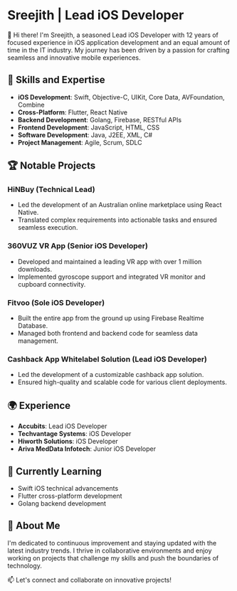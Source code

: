 # Sreejith | Lead iOS Developer

👋 Hi there! I'm Sreejith, a seasoned Lead iOS Developer with 12 years of focused experience in iOS application development and an equal amount of time in the IT industry. My journey has been driven by a passion for crafting seamless and innovative mobile experiences.

## 🔧 Skills and Expertise

- **iOS Development**: Swift, Objective-C, UIKit, Core Data, AVFoundation, Combine
- **Cross-Platform**: Flutter, React Native
- **Backend Development**: Golang, Firebase, RESTful APIs
- **Frontend Development**: JavaScript, HTML, CSS
- **Software Development**: Java, J2EE, XML, C#
- **Project Management**: Agile, Scrum, SDLC

## 🏆 Notable Projects

### HiNBuy (Technical Lead)
- Led the development of an Australian online marketplace using React Native.
- Translated complex requirements into actionable tasks and ensured seamless execution.

### 360VUZ VR App (Senior iOS Developer)
- Developed and maintained a leading VR app with over 1 million downloads.
- Implemented gyroscope support and integrated VR monitor and cupboard connectivity.

### Fitvoo (Sole iOS Developer)
- Built the entire app from the ground up using Firebase Realtime Database.
- Managed both frontend and backend code for seamless data management.

### Cashback App Whitelabel Solution (Lead iOS Developer)
- Led the development of a customizable cashback app solution.
- Ensured high-quality and scalable code for various client deployments.

## 🌍 Experience
- **Accubits**: Lead iOS Developer
- **Techvantage Systems**: iOS Developer
- **Hiworth Solutions**: iOS Developer
- **Ariva MedData Infotech**: Junior iOS Developer

## 🌱 Currently Learning
- Swift iOS technical advancements
- Flutter cross-platform development
- Golang backend development

## 🌟 About Me
I'm dedicated to continuous improvement and staying updated with the latest industry trends. I thrive in collaborative environments and enjoy working on projects that challenge my skills and push the boundaries of technology.

📫 Let's connect and collaborate on innovative projects!
